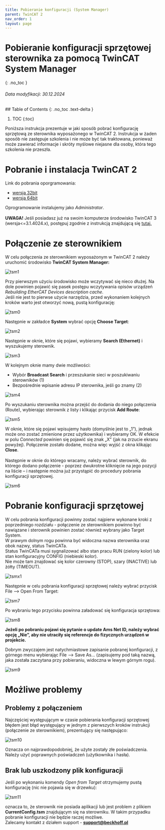 ```yaml
---
title: Pobieranie konfiguracji (System Manager)
parent: TwinCAT 2
nav_order: 1
layout: page
---
```



# Pobieranie konfiguracji sprzętowej sterownika za pomocą TwinCAT System Manager 
{: .no_toc }
<h6> Data modyfikacji: 30.12.2024 </h6>
## Table of Contents
{: .no_toc .text-delta }

1. TOC
{:toc}

Poniższa instrukcja prezentuje w jaki sposób pobrać konfigurację sprzętową ze sterownika wyposażonego w TwinCAT 2.
Instrukcja w żaden sposób nie zastępuje szkolenia i nie może być tak traktowana, ponieważ może zawierać informacje i skróty myślowe niejasne dla osoby, która tego szkolenia nie przeszła.

# Pobranie i instalacja TwinCAT 2
Link do pobrania oporgramowania:
- [wersja 32bit](https://www.beckhoff.com/pl-pl/support/download-finder/search-result/?download_group=97248943&download_item=645885953)
- [wersja 64bit](https://www.beckhoff.com/pl-pl/support/download-finder/search-result/?download_group=97248943&download_item=645997772)

Oprogramowanie instalujemy jako *Administrator*. 
<br>
<br>
**UWAGA!** Jeśli posiadasz już na swoim komputerze  środowisko TwinCAT 3 (wersja<=3.1.4024.x), postępuj zgodnie z instrukcją znajdującą się [tutaj.](https://infosys.beckhoff.com/english.php?content=../content/1033/tc3_installation/179471755.html)

# Połączenie ze sterownikiem
W celu połączenia ze sterownikiem wyposażonym w TwinCAT 2 należy uruchomić środowisko **TwinCAT System Manager:**

![tsm1](https://ba-pl.github.io/wiki/assets/images/SystemManager/tsm1.png "tsm1")

Przy pierwszym użyciu środowisko może wczytywać się nieco dłużej. Na dole powinien pojawić się pasek postępu wczytywania opisów urządzeń *Rebuilding EtherCAT Devices description cache*. 
<br>
Jeśli nie jest to pierwse użycie narzędzia, przed wykonaniem kolejnych kroków warto jest otworzyć nową, pustą konfigurację:

![tsm0](https://ba-pl.github.io/wiki/assets/images/SystemManager/tsm0.png "tsm0")

Następnie w zakładce **System** wybrać opcję **Choose Target**:

![tsm2](https://ba-pl.github.io/wiki/assets/images/SystemManager/tsm2.png "tsm2")

Następnie w oknie, które się pojawi, wybieramy **Search (Ethernet)** i wyszukujemy sterownik. 

![tsm3](https://ba-pl.github.io/wiki/assets/images/SystemManager/tsm3.png "tsm3")

W kolejnym oknie mamy dwie możliwości:
- Wybór **Broadcast Search** i przeszukanie sieci w poszukiwaniu sterowników (1)
- Bezpośrednie wpisanie adresu IP sterownika, jeśli go znamy (2)

![tsm4](https://ba-pl.github.io/wiki/assets/images/SystemManager/tsm4.png "tsm4")

Po wyszukaniu sterownika można przejść do dodania do niego połączenia (Route), wybierając sterownik z listy i klikając przycisk **Add Route**:

![tsm5](https://ba-pl.github.io/wiki/assets/images/SystemManager/tsm5.png "tsm5")

W oknie, które się pojawi wpisujemy hasło (domyślnie jest to „1”), jednak może ono zostać zmienione przez użytkownika) i wybieramy OK. W efekcie w polu *Connected* powinien się pojawić się znak „X” (jak na zrzucie ekranu powyżej). Połączenie zostało dodane, można więc wyjść z okna klikając **Close**.
<br>
<br>
Następnie w oknie do którego wracamy, należy wybrać sterownik, do którego dodano połączenie  - poprzez dwukrotne kliknięcie na jego pozycji na liście – i następnie można już przystąpić do procedury pobrania konfiguracji sprzętowej.

![tsm6](https://ba-pl.github.io/wiki/assets/images/SystemManager/tsm6.png "tsm6")

# Pobranie konfiguracji sprzętowej 
W celu pobrania konfiguracji powinny zostać najpierw wykonane kroki z poprzedniego rozdziału - połączenie ze sterownikiem powinno być nawiązane i sterownik powinien zostać również wybrany jako Target System.
<br>
W prawym dolnym rogu powinna być widoczna nazwa sterownika oraz obok nazwy, status TwinCATa. 
<br>
Status TwinCATa musi sygnalizować albo stan pracu RUN (zielony kolor) lub stan konfiguracyjny CONFIG (niebieski kolor). 
<br>
Nie może tam znajdować się kolor czerowny (STOP), szary (INACTIVE) lub żółty (TIMEOUT). 

![tsmx1](https://ba-pl.github.io/wiki/assets/images/SystemManager/tsmx1.png "tsmx1")

Następnie w celu pobrania konfiguracji sprzętowej należy wybrać przycisk File --> Open From Target:

![tsm7](https://ba-pl.github.io/wiki/assets/images/SystemManager/tsm7.png "tsm7")

Po wybraniu tego przycisku powinna załadować się konfiguracja sprzętowa:

![tsm8](https://ba-pl.github.io/wiki/assets/images/SystemManager/tsm8.png "tsm8")

**Jeżeli po pobraniu pojawi się pytanie o update Ams Net ID, należy wybrać opcję „Nie”, aby nie utraciły się referencje do fizycznych urządzeń w projekcie.**

Dobrym zwyczajem jest natychmiastowe zapisanie pobranej konfiguracji, z górnego menu wybierając File --> Save As… (zapisujemy pod taką nazwą, jaka została zaczytana przy pobieraniu, widoczna w lewym górnym rogu). 

![tsm9](https://ba-pl.github.io/wiki/assets/images/SystemManager/tsm9.png "tsm9")

# Możliwe problemy 

## Problemy z połączeniem 
Najczęściej występującym w czasie pobierania konfiguracji sprzętowej błędem jest błąd występujący w jednym z pierwszych kroków instrukcji (połączenie ze sterownikiem), prezentujący się następująco:

![tsm10](https://ba-pl.github.io/wiki/assets/images/SystemManager/tsm10.png "tsm10")

Oznacza on najprawdopodobniej, że użyte zostały złe poświadczenia. Należy użyć poprawnych poświadczeń (użytkownika i hasła).

## Brak lub uszkodzony plik konfiguracji

Jeśli po wykonaniu komendy *Open from Target* otrzymujemy pustą konfigurację (nic nie pojawia się w drzewku):

![tsm11](https://ba-pl.github.io/wiki/assets/images/SystemManager/tsm11.png "tsm11")

oznacza to, że sterownik nie posiada aplikacji lub jest problem z plikiem **CurrentConfig.tsm** znajdującym się na sterowniku. W takim przypadku pobranie konfiguracji nie będzie raczej możliwe.
<br>
Zalecamy kontakt z działem support - **support@beckhoff.pl**
